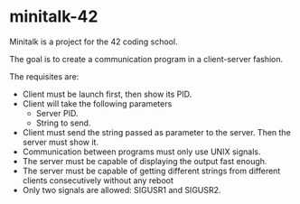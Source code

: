 # minitalk-42

Minitalk is a project for the 42 coding school.

The goal is to create a communication program in a client-server fashion.

The requisites are:

- Client must be launch first, then show its PID.
- Client will take the following parameters
	- Server PID.
	- String to send.
- Client must send the string passed as parameter to the server. Then the server must show it.
- Communication between programs must only use UNIX signals.
- The server must be capable of displaying the output fast enough.
- The server must be capable of getting different strings from different clients consecutively without any reboot
- Only two signals are allowed: SIGUSR1 and SIGUSR2.
